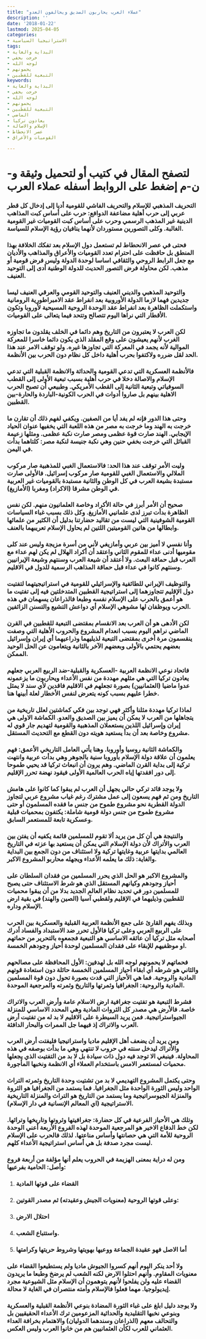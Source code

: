 ```yaml
---
title: "عملاء العرب يحاربون الصديق ويحالفون العدو"
description: ''
date: '2018-01-22'
lastmod: 2025-04-05
categories:
- الاستراتيجيا السياسية
tags:
- البداية والغاية
- خرجت بخفي
- لوجه الله
- يحمونهم
- التبعية للقطبين
keywords:
- البداية والغاية
- خرجت بخفي
- لوجه الله
- يحمونهم
- التبعية للقطبين
- الماضي
- يعادون تركيا
- الإسلام والاصالة
- عصر الانحطاط
- القوميات والأعراق

---
```

# **لتصفح المقال في كتيب أو لتحميل وثيقة و-ن-م إضغط على الروابط أسفله** **عملاء العرب**

### التحريف المذهبي للإسلام والتحريف الفاشي للقومية أديا إلى إدخال كل قطر عربي إلى حرب أهلية مضاعفة الدوافع: حرب على أساس كبت المذاهب الدينية غير المذهب الرسمي وحرب على أساس كبت القوميات غير القومية الغالبة. وكلى التصورين مستوردان لأنهما ينافيان رؤية الإسلام للسياسة.

### فحتى في عصر الانحطاط لم تستعمل دول الإسلام بعد تفكك الخلافة بهذا المنطق بل حافظت على احترام تعدد القوميات والأعراق والمذاهب والأديان مع جعل الرابط الروحي والثقافي اساسا لوحدة الدولة وليس فرض قومية أو مذهب. لكن محاولة فرض التصور الحديث للدولة الوطنية أدى إلى التوحيد العنيف.

### والتوحيد المذهبي والديني العنيف والتوحيد القومي والعرقي العنيف ليسا جديدين فهما لازما الدولة الأوروبية بعد انفراط عقد الامبراطورية الرومانية واستكملت الظاهرة بعد انفراط عقد الوحدة الروحية المسيحية لأوروبا وتكون الأقطار التي نراها اليوم تتصالح وتتحد فيما يتعالى على القوميات.

### لكن العرب لا يعتبرون من التاريخ وهم دائما في الخلف يقلدون ما تجاوزه الغرب لأنهم يعيشون على وقع المقلد الذي يكون دائما خاسرا للمعركة الموالية لأنه يجمد في المعركة التي تجاوزها غيره. ولو توقف الامر عند هذا الحد لقل ضرره ولاكتفوا بحرب أهلية داخل كل نظام دون الحرب بين الأنظمة.

### فالأنظمة العسكرية التي تدعي القومية والحداثة والانظمة القبلية التي تدعي الإسلام والاصالة دخلا في حرب أهلية بسبب تبعية الأولى إلى القطب السوفياتي وتبعية الثانية إلى القطب الأمريكي. وطبيعي أن تصبح الحرب الاهلية بينهم بل صاروا أدوات في الحرب الكونية-الباردة والحارة-بين القطبين.

### وحتى هذا الدور فإنه لم يفد أيا من الصفين. ويكفي لفهم ذلك أن تقارن ما خرجت به الهند وما خرجت به مصر من هذه اللعبة التي يخفيها عنوان الحياد الإيجابي. الهند صارت قوة عظمى ومصر صارت نكبة عظمى. ومثلها زعيمة القبائل التي خرجت بخفي حنين وهي نكبة جنيسة لنكبة مصر: كلتاهما بدأت في اليمن.

### وليت الأمر توقف عند هذا الحد: فالاستعمال الغبي للمذهبية صار مركوب الملالي والاستعمال الغبي للقومية صار مركوب إسرائيل. فالأولى صارت مستبدة بشيعة العرب في كل الوطن والثانية مستبدة بالقوميات غير العربية في الوطن مشرقا (الاكراد) ومغربا (الأمازيغ).

### صحيح أن الأمر أبرز في حالة الأكراد وخاصة العلمانيون منهم. لكن نفس الظاهرة بدأت تبرز لدى علمانيي الأمازيغ. وكل ذلك بسبب غباء السياسات القومية الشوفينية التي ليست من تقاليد حضارتنا بدليل أن الكثير من علمائها وابطالها من هاتين القوميتين اللتين لم يحاول الإسلام تعريبهما بالعنف.

### وأنا نفسي لا أميز بين عربي وأمازيغي لأني من أسرة مزيجة وليس عند كلى مقوميها أدنى عداء للمقوم الثاني واعتقد أن أكراد الهلال لم يكن لهم عداء مع العرب قبل حماقة البعث. ولا أعتقد أن شيعة العرب وسنتهم وشيعة الإيرانيين وسنتهم كانوا في عداء قبل حماقة المذاهب الرسمية للدول في الاقليم.

### والتوظيف الإيراني للطائفية والإسرائيلي للقومية في استراتيجيتهما لتفتيت دول الإقليم تتجاوزهما إلى استراتيجية القطبين المتدخلتين فيه إلى تفتيت ما هو أعمق بالحرب على الإسلام نفسه وطبعا فالذراعان يسهمان في هذه الحرب ويوظفان لها مشوهي الإسلام أي دواعش التشيع والتسنن الزائفين.

### لكن الأدهى هو أن العرب بعد الانقسام بمقتضى التبعية للقطبين في القرن الماضي نراهم اليوم بسبب انعدام المشروع والحروب الأهلية التي وصفت ينقسمون مرة أخرى بمقتضى التبعية لذيليهما وذراعيهما أي إيران وإسرائيل بعضهم يحتمي بالأولى وبعضهم الآخر بالثانية ويتعامون عن الحل الوحيد الممكن.

### فاتحاد نوعي الانظمة العربية -العسكرية والقبلية-ضد الربيع العربي جعلهم يعادون تركيا التي هي مثلهم مهددة من نفس الأعداء ويحاربون ما يزعمونه عدوا ماضيا (العثمانيين) بصورة تجعلهم في الاقليم فاقدين لأي سند لا يمثل خطرا عليهم بسبب كونه يتعرض لنفس الأخطار لعلة أبينها هنا.

### لماذا تركيا مهددة مثلنا وأكثر فهي توجد بين فكي كماشتين لعلل تاريخية من يتجاهلها من العرب لا يمكن أن يميز بين الصديق والعدو. الكماشة الاولى هي إيران وإسرائيل اللذين يستعملان المذهبية والقومية لتهديم جار قوي له مشروع وخاصة بعد أن بدأ يستعيد هويته دون القطع مع التحديث المستقل.

### والكماشة الثانية روسيا وأوروبا. وهنا يأتي العامل التاريخي الأعمق: فهم يعلمون أن علاقة دولة الإسلام بأوروبا سنية بالجوهر وهي بدأت عربية وانتهت تركية إلى بداية القرن الماضي. وهم يرون أن انبعاث تركيا قد يحيي طموحا إلى دور افقدتها إياه الحرب العالمية الأولى فيقود نهضة تحرر الإقليم.

### ولا يوجد قائد تركي حالي يجهل أن العرب لم يبقوا كما كانوا على هامش التاريخ ومن ثم فهم يسعون إلى عمل مشترك رغم غياب مشروع عربي لتجاوز الدولة القطرية نحو مشروع طموح من جنس ما فقده المسلمون أو حتى مشروع طموح من جنس دولة قومية شاملة: يكتفون بمحميات قبلية وعسكرية تابعة للمستعمر السابق.

### والنتيجة هي أن كل من يريد ألا تقوم للمسلمين قائمة يكفيه أن يفتن بين العرب والأتراك لأن دولة الإسلام التي يمكن أن يستعيد بها عزته في التاريخ العالمي بدايتها عربية وغايتها تركية ولا استئناف من دون الجمع بين البداية والغاية: ذلك ما يعلمه الأعداء ويجهله محاربو المشروع الاكبر.

### والمشروع الاكبر هو الحل الذي يحرر المسلمين من فقدان السلطان على أحياز وجودهم وكيانهم المستقل الذي هو شرط الاستئناف حتى يصبح للمسلمين دور في تحديد نظام العالم الجديد بدلا من أن يبقوا محميات للقطبين وذيليهما في الإقليم ولقطبي آسيا (الصين والهند) في بقية ارض الإسلام وداره.

### وبذلك يفهم القارئ على جمع الأنظمة العربية القبلية والعسكرية بين الحرب على الربيع العربي وعلى تركيا فالأول تحرر ضد الاستبداد والفساد أدرك أصحابه مثل تركيا أن عائقه الاساسي هو التبعية فجمعوه بالتحرير من حماتهم او موظفيهم للإبقاء على فقدان المسلمين لوحدة أحياز وجودهم الخمسة.

### فحماتهم لا يحمونهم لوجه الله بل لهدفين: الأول المحافظة على مصالحهم والثاني هو شرطه أي ابقاء أحياز المسلمين الخمسة حائلة دون استعادة قوتهم المادية والروحية. فما هي الأحياز التي قدت بصورة تحول دون قوة المسلمين المادية والروحية: الجغرافيا وثمرتها والتاريخ وثمرته والمرجعية الموحدة.

### فشرط التبعية هو تفتيت جغرافية ارض الاسلام عامة وأرض العرب والاتراك خاصة. فالأرض هي مصدر كل الثروات المادية وهي المحدد الاساسي للمنزلة الجيواستراتيجية. فمن يريد السيطرة على الاقليم لا بد له من تفتيت أرض العرب والاتراك إذ فيهما جل الممرات والبحار الدافئة.

### ومن يريد أن يضعف أهل الإقليم ماديا واستراتيجيا فليفتت أرض العرب والأتراك ليدخل سنته في حروب لا تنتهي وهي ما بدأت بوصفه في هذه المحاولة. فينبغي الا توجد فيه دول ذات سيادة بل لا بد من التفتيت الذي يجعلها محميات لمستعمر الامس باستخدام العملاء أي الانظمة ونخبها المأجورة.

### وحتى يكتمل المشروع التهديمي لا بد من تشتيت وحدة التاريخ وثمرته التراث الواحد وليس الثورة الواحدة مثل الجغرافيا. فما يستمد من الجغرافيا هو الثروة والمنزلة الجيوسراتيجية وما يستمد من التاريخ هو التراث والمنزلة التاريخية الاستراتيجية (اي المعالم الإنسانية في دار الإسلام).

### وتلك هي الأحياز الفرعية في كل حضارة: جغرافيتها وثروتها وتاريخها وتراثها. لكن خط الدفاع الاخير هو المرجعية الموحدة لهذه الفروع الأربعة أعني الوحدة الروحية للأمة التي هي حصانتها وأساس مناعتها. لذلك فالحرب على الإسلام ليست مجرد صدفة بل هي أساس استراتيجية الأعداء كلهم.

### ومن له دراية بمعنى الهزيمة في الحروب يعلم أنها مؤلفة من أربعة فروع وأصل: الحامية بفرعيها:

1. ### القضاء على قوتها المادية
2. ### وعلى قوتها الروحية (معنويات الجيش وعقيدته) ثم مصدر القوتين:
3. ### احتلال الارض
4. ### واستتباع الشعب.
5. ### أما الاصل فهو عقيدة الجماعة ووعيها بهويتها وشروط حريتها وكرامتها

### ولا أحد ينكر اليوم أنهم كسروا الجيوش ماديا ولم يستطيعوا القضاء على معنويات المقاوم. وأنهم احتلوا الارض لكنه الشعب لم يرضخ وطبعا ما يريدون القضاء عليه ولن يفلحوا لأنهم يتوهمون أن الإسلام مثل الشيوعية مجرد إيديولوجيا. مهما فعلوا فالإسلام وأمته منتصران في الغاية لا محالة.

### ولا يوجد دليل ابلغ على غباء الثورة المضادة بنوعي الأنظمة القبلية والعسكرية وبنوعي نخبها التقليدية والحداثية المزعومين ترك الأعداء الحقيقيين بل والتحالف معهم (الذراعان وسندهما الدوليان) والاهتمام بخرافة العداء العثماني للعرب لكأن العثمانيين هم من خانوا العرب وليس العكس.

###
